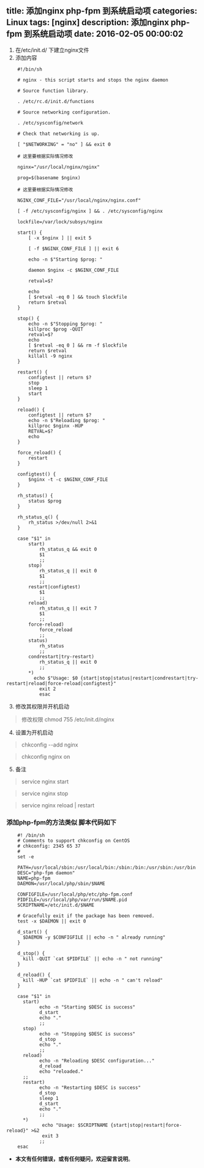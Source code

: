 title: 添加nginx php-fpm 到系统启动项
categories: Linux
tags: [nginx]
description: 添加nginx php-fpm 到系统启动项
date: 2016-02-05 00:00:02 
---


1. 在/etc/init.d/ 下建立nginx文件
2. 添加内容
<!--more-->

		#!/bin/sh 

		# nginx - this script starts and stops the nginx daemon 
		 
		# Source function library. 

		. /etc/rc.d/init.d/functions 
		 
		# Source networking configuration. 

		. /etc/sysconfig/network 
		 
		# Check that networking is up. 

		[ "$NETWORKING" = "no" ] && exit 0 
		 
		# 这里要根据实际情况修改

		nginx="/usr/local/nginx/nginx" 

		prog=$(basename $nginx) 
		 
		# 这里要根据实际情况修改

		NGINX_CONF_FILE="/usr/local/nginx/nginx.conf" 
		 
		[ -f /etc/sysconfig/nginx ] && . /etc/sysconfig/nginx 
		 
		lockfile=/var/lock/subsys/nginx 
		 
		start() { 
		    [ -x $nginx ] || exit 5 

		    [ -f $NGINX_CONF_FILE ] || exit 6 

		    echo -n $"Starting $prog: " 

		    daemon $nginx -c $NGINX_CONF_FILE 

		    retval=$? 

		    echo 
		    [ $retval -eq 0 ] && touch $lockfile 
		    return $retval 
		} 
		 
		stop() { 
		    echo -n $"Stopping $prog: " 
		    killproc $prog -QUIT 
		    retval=$? 
		    echo 
		    [ $retval -eq 0 ] && rm -f $lockfile 
		    return $retval 
		    killall -9 nginx 
		} 
		 
		restart() { 
		    configtest || return $? 
		    stop 
		    sleep 1 
		    start 
		} 
		 
		reload() { 
		    configtest || return $? 
		    echo -n $"Reloading $prog: " 
		    killproc $nginx -HUP 
		    RETVAL=$? 
		    echo 
		} 
		 
		force_reload() { 
		    restart 
		} 
		 
		configtest() { 
		    $nginx -t -c $NGINX_CONF_FILE 
		} 
		 
		rh_status() { 
		    status $prog 
		} 
		 
		rh_status_q() { 
		    rh_status >/dev/null 2>&1 
		} 
		 
		case "$1" in 
		    start) 
		        rh_status_q && exit 0 
		        $1 
		        ;; 
		    stop) 
		        rh_status_q || exit 0 
		        $1 
		        ;; 
		    restart|configtest) 
		        $1 
		        ;; 
		    reload) 
		        rh_status_q || exit 7 
		        $1 
		        ;; 
		    force-reload) 
		        force_reload 
		        ;; 
		    status) 
		        rh_status 
		        ;; 
		    condrestart|try-restart) 
		        rh_status_q || exit 0 
		        ;; 
		    *)    
		      echo $"Usage: $0 {start|stop|status|restart|condrestart|try-restart|reload|force-reload|configtest}" 
		        exit 2 
				esac
3. 修改其权限并开机启动
> 修改权限 chmod 755 /etc/init.d/nginx

4. 设置为开机启动

>chkconfig --add nginx

>chkconfig nginx on 

5. 备注

> service nginx start 

>service nginx stop 

> service nginx reload | restart


### 添加php-fpm的方法类似 脚本代码如下


		#! /bin/sh
		# Comments to support chkconfig on CentOS
		# chkconfig: 2345 65 37
		#
		set -e
		 
		PATH=/usr/local/sbin:/usr/local/bin:/sbin:/bin:/usr/sbin:/usr/bin
		DESC="php-fpm daemon"
		NAME=php-fpm
		DAEMON=/usr/local/php/sbin/$NAME
		 
		CONFIGFILE=/usr/local/php/etc/php-fpm.conf
		PIDFILE=/usr/local/php/var/run/$NAME.pid
		SCRIPTNAME=/etc/init.d/$NAME
		 
		# Gracefully exit if the package has been removed.
		test -x $DAEMON || exit 0
		 
		d_start() {
		  $DAEMON -y $CONFIGFILE || echo -n " already running"
		}
		 
		d_stop() {
		  kill -QUIT `cat $PIDFILE` || echo -n " not running"
		}
		 
		d_reload() {
		  kill -HUP `cat $PIDFILE` || echo -n " can't reload"
		}
		 
		case "$1" in
		  start)
		        echo -n "Starting $DESC is success"
		        d_start
		        echo "."
		        ;;
		  stop)
		        echo -n "Stopping $DESC is success"
		        d_stop
		        echo "."
		        ;;
		  reload)
		        echo -n "Reloading $DESC configuration..."
		        d_reload
		        echo "reloaded."
		  ;;
		  restart)
		        echo -n "Restarting $DESC is success"
		        d_stop
		        sleep 1
		        d_start
		        echo "."
		        ;;
		  *)
		         echo "Usage: $SCRIPTNAME {start|stop|restart|force-reload}" >&2
		         exit 3
		        ;;
		esac


 - **本文有任何错误，或有任何疑问，欢迎留言说明**。